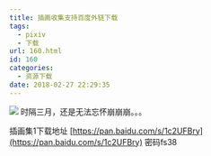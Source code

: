 ```yaml
---
title: 插画收集支持百度外链下载
tags:
  - pixiv
  - 下载
url: 160.html
id: 160
categories:
  - 资源下载
date: 2018-02-27 22:29:35
---
```


![](https://s1.ax1x.com/2018/02/27/9Bwrgx.jpg) 时隔三月，还是无法忘怀崩崩崩。。。

 插画集1下载地址 [https://pan.baidu.com/s/1c2UFBry](https://pan.baidu.com/s/1c2UFBry) 密码fs38